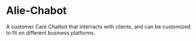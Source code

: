 # Alie-Chabot
A customer Care Chatbot that interracts with clients, and can be customized to fit on different business platforms.
